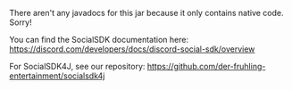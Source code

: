 There aren't any javadocs for this jar because it only contains native code. Sorry!

You can find the SocialSDK documentation here: https://discord.com/developers/docs/discord-social-sdk/overview

For SocialSDK4J, see our repository: https://github.com/der-fruhling-entertainment/socialsdk4j
